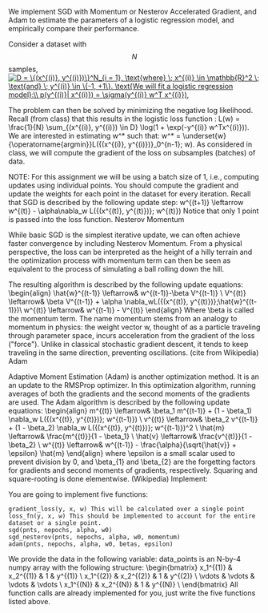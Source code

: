 We implement SGD with Momentum or Nesterov Accelerated Gradient, and Adam to estimate the parameters of a logistic regression model, and 
empirically compare their performance. 

Consider a dataset with $$N$$ samples, <a href="https://www.codecogs.com/eqnedit.php?latex=D&space;=&space;\{(x^{(i)},&space;y^{(i)})\}^N_{i&space;=&space;1},&space;\text{where}&space;\;&space;x^{(i)}&space;\in&space;\mathbb{R}^2&space;\;&space;\text{and}&space;\;&space;y^{(i)}&space;\in&space;\{-1,&space;&plus;1\}.&space;\text{We&space;will&space;fit&space;a&space;logistic&space;regression&space;model}:\\&space;p(y^{(i)}|&space;x^{(i)})&space;=&space;\sigma(y^{(i)}&space;w^T&space;x^{(i)})," target="_blank"><img src="https://latex.codecogs.com/gif.latex?D&space;=&space;\{(x^{(i)},&space;y^{(i)})\}^N_{i&space;=&space;1},&space;\text{where}&space;\;&space;x^{(i)}&space;\in&space;\mathbb{R}^2&space;\;&space;\text{and}&space;\;&space;y^{(i)}&space;\in&space;\{-1,&space;&plus;1\}.&space;\text{We&space;will&space;fit&space;a&space;logistic&space;regression&space;model}:\\&space;p(y^{(i)}|&space;x^{(i)})&space;=&space;\sigma(y^{(i)}&space;w^T&space;x^{(i)})," title="D = \{(x^{(i)}, y^{(i)})\}^N_{i = 1}, \text{where} \; x^{(i)} \in \mathbb{R}^2 \; \text{and} \; y^{(i)} \in \{-1, +1\}. \text{We will fit a logistic regression model}:\\ p(y^{(i)}| x^{(i)}) = \sigma(y^{(i)} w^T x^{(i)})," /></a>





The problem can then be solved by minimizing the negative log likelihood. Recall (from class) that this results in the logistic loss function :
L(w) = \frac{1}{N} \sum_{(x^{(i)}, y^{(i)}) \in D} \log(1 + \exp(-y^{(i)} w^Tx^{(i)})).
We are interested in estimating w^* such that:
w^* = \underset{w}{\operatorname{argmin}}L(\{(x^{(i)}, y^{(i)})\}_0^{n-1}; w).
As considered in class, we will compute the gradient of the loss on subsamples (batches) of data.

NOTE: For this assignment we will be using a batch size of 1, i.e., computing updates using individual points. You should compute the gradient and update the weights for each point in the dataset for every iteration. Recall that SGD is described by the following update step:
w^{(t+1)} \leftarrow w^{(t)} - \alpha\nabla_w L(\{(x^{(t)}, y^{(t)})\}; w^{(t)})
Notice that only 1 point is passed into the loss function.
Nesterov Momentum

While basic SGD is the simplest iterative update, we can often achieve faster convergence by including Nesterov Momentum. From a physical perspective, the loss can be interpreted as the height of a hilly terrain and the optimization process with momentum term can then be seen as equivalent to the process of simulating a ball rolling down the hill.

The resulting algorithm is described by the following update equations:
\begin{align}
    \hat{w}^{(t-1)} \leftarrow& w^{(t-1)}-\beta V^{(t-1)} \\
    V^{(t)} \leftarrow& \beta V^{(t-1)} + \alpha \nabla_wL(\{(x^{(t)}, y^{(t)})\};\hat{w}^{(t-1)})\\
    w^{(t)} \leftarrow& w^{(t-1)} - V^{(t)}
    \end{align}
Where \beta is called the momentum term. The name momentum stems from an analogy to momentum in physics: the weight vector w, thought of as a particle traveling through parameter space, incurs acceleration from the gradient of the loss ("force"). Unlike in classical stochastic gradient descent, it tends to keep traveling in the same direction, preventing oscillations. (cite from Wikipedia)
Adam

Adaptive Moment Estimation (Adam) is another optimization method. It is an an update to the RMSProp optimizer. In this optimization algorithm, running averages of both the gradients and the second moments of the gradients are used. The Adam algorithm is described by the following update equations:
\begin{align}
    m^{(t)} \leftarrow& \beta_1 m^{(t-1)} + (1 - \beta_1) \nabla_w L(\{(x^{(t)}, y^{(t)})\}; w^{(t-1)}) \\
    v^{(t)} \leftarrow& \beta_2 v^{(t-1)} + (1 - \beta_2) \nabla_w L(\{(x^{(t)}, y^{(t)})\}; w^{(t-1)})^2 \\
    \hat{m} \leftarrow& \frac{m^{(t)}}{1 - \beta_1} \\
    \hat{v} \leftarrow& \frac{v^{(t)}}{1 - \beta_2} \\
    w^{(t)} \leftarrow& w^{(t-1)} - \frac{\alpha}{\sqrt{\hat{v}} + \epsilon} \hat{m}
    \end{align}
where \epsilon is a small scalar used to prevent division by 0, and \beta_{1} and \beta_{2} are the forgetting factors for gradients and second moments of gradients, respectively. Squaring and square-rooting is done elementwise. (Wikipedia)
Implement:

You are going to implement five functions:

    gradient_loss(y, x, w) This will be calculated over a single point
    loss_fn(y, x, w) This should be implemented to account for the entire dataset or a single point.
    sgd(pnts, nepochs, alpha, w0)
    sgd_nesterov(pnts, nepochs, alpha, w0, momentum)
    adam(pnts, nepochs, alpha, w0, betas, epsilon)

We provide the data in the following variable:
data_points is an N-by-4 numpy array with the following structure:
\begin{bmatrix}
x_1^{(1)} & x_2^{(1)} & 1 & y^{(1)} \\
x_1^{(2)} & x_2^{(2)} & 1 & y^{(2)} \\
\vdots & \vdots & \vdots & \vdots \\
x_1^{(N)} & x_2^{(N)} & 1 & y^{(N)} \\
\end{bmatrix}
All function calls are already implemented for you, just write the five functions listed above.
